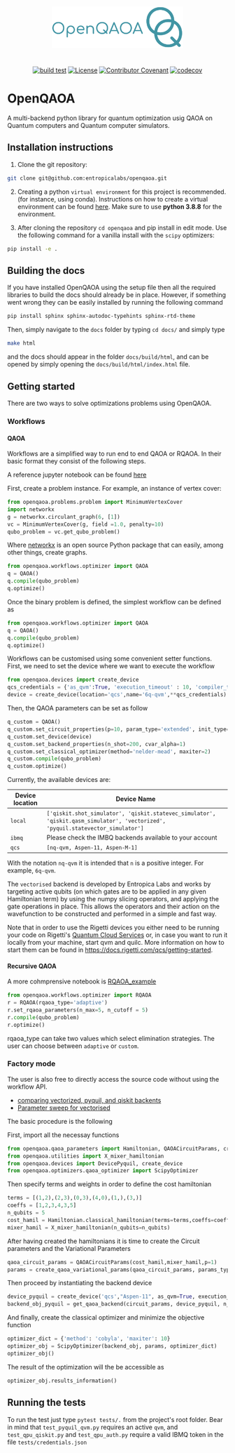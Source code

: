  <div align="center">

  <!-- OpenQAOA logo -->
  <a href="https://github.com/entropicalabs/openqaoa"><img src=".github/images/openqaoa_logo.png?raw=true" alt="OpenQAOA logo" width="300"/></a>

#

  [![build test](https://github.com/entropicalabs/openqaoa/actions/workflows/test.yml/badge.svg)](https://github.com/entropicalabs/openqaoa/actions/workflows/test.yml)<!-- Tests (GitHub actions) -->
   [![License](https://img.shields.io/badge/%F0%9F%AA%AA%20license-Apache%20License%202.0-lightgrey)](LICENSE.md)<!-- License -->
 [![Contributor Covenant](https://img.shields.io/badge/Contributor%20Covenant-2.1-4baaaa.svg)](CODE_OF_CONDUCT.md)<!-- Covenant Code of conduct -->
 [![codecov](https://codecov.io/gh/entropicalabs/openqaoa/branch/dev/graph/badge.svg?token=ZXD77KM5OR)](https://codecov.io/gh/entropicalabs/openqaoa) <!-- Code coverage -->
</div>

# OpenQAOA

A multi-backend python library for quantum optimization usig QAOA on Quantum computers and Quantum computer simulators.

## Installation instructions

1. Clone the git repository:

```bash
git clone git@github.com:entropicalabs/openqaoa.git
```

2. Creating a python `virtual environment` for this project is recommended. (for instance, using conda). Instructions on how to create a virtual environment can be found [here](https://conda.io/projects/conda/en/latest/user-guide/tasks/manage-environments.html#creating-an-environment-with-commands). Make sure to use **python 3.8.8** for the environment.

3. After cloning the repository `cd openqaoa` and pip install in edit mode. Use the following command for a vanilla install with the `scipy` optimizers:

```bash
pip install -e .
```

## Building the docs

If you have installed OpenQAOA using the setup file then all the required libraries to build the docs should already be in place. However, if something went wrong they can be easily installed by running the following command

```bash
pip install sphinx sphinx-autodoc-typehints sphinx-rtd-theme
```

Then, simply navigate to the `docs` folder by typing `cd docs/` and simply type

```bash
make html
```

and the docs should appear in the folder `docs/build/html`, and can be opened by simply opening the `docs/build/html/index.html` file.

## Getting started

There are two ways to solve optimizations problems using OpenQAOA.

### Workflows

#### QAOA

Workflows are a simplified way to run end to end QAOA or RQAOA. In their basic format they consist of the following steps.

A reference jupyter notebook can be found [here](examples/Workflows_example.ipynb)

First, create a problem instance. For example, an instance of vertex cover:

```python
from openqaoa.problems.problem import MinimumVertexCover
import networkx
g = networkx.circulant_graph(6, [1])
vc = MinimumVertexCover(g, field =1.0, penalty=10)
qubo_problem = vc.get_qubo_problem()
```

Where [networkx](https://networkx.org/) is an open source Python package that can easily, among other things, create graphs.

```python
from openqaoa.workflows.optimizer import QAOA  
q = QAOA()
q.compile(qubo_problem)
q.optimize()
```

Once the binary problem is defined, the simplest workflow can be defined as

```python
from openqaoa.workflows.optimizer import QAOA  
q = QAOA()
q.compile(qubo_problem)
q.optimize() 
```

Workflows can be customised using some convenient setter functions. First, we need to set the device where we want to execute the workflow

```python
from openqaoa.devices import create_device
qcs_credentials = {'as_qvm':True, 'execution_timeout' : 10, 'compiler_timeout':10}
device = create_device(location='qcs',name='6q-qvm',**qcs_credentials)
```

Then, the QAOA parameters can be set as follow

```python
q_custom = QAOA()
q_custom.set_circuit_properties(p=10, param_type='extended', init_type='ramp', mixer_hamiltonian='x')
q_custom.set_device(device)
q_custom.set_backend_properties(n_shot=200, cvar_alpha=1)
q_custom.set_classical_optimizer(method='nelder-mead', maxiter=2)
q_custom.compile(qubo_problem)
q_custom.optimize()
```

Currently, the available devices are:

| Device location  | Device Name |
| ------------- | ------------- |
| `local`  | `['qiskit.shot_simulator', 'qiskit.statevec_simulator', 'qiskit.qasm_simulator', 'vectorized', 'pyquil.statevector_simulator']`  |
| `ibmq`    | Please check the IMBQ backends available to your account |
| `qcs`     | `[nq-qvm, Aspen-11, Aspen-M-1]`

With the notation `nq-qvm` it is intended that `n` is a positive integer. For example, `6q-qvm`.

The `vectorised` backend is developed by Entropica Labs and works by targeting active qubits (on which gates are to be applied in any given Hamiltonian term) by using the numpy slicing operators, and applying the gate operations in place. This allows the operators and their action on the wavefunction to be constructed and performed in a simple and fast way.

Note that in order to use the Rigetti devices you either need to be running your code on Rigetti's [Quantum Cloud Services](https://qcs.rigetti.com/sign-in) or, in case you want to run it locally from your machine, start qvm and quilc. More information on how to start them can be found in https://docs.rigetti.com/qcs/getting-started.

#### Recursive QAOA

A more cohmprensive notebook is [RQAOA_example](examples/RQAOA_example.ipynb)

```python
from openqaoa.workflows.optimizer import RQAOA
r = RQAOA(rqaoa_type='adaptive')
r.set_rqaoa_parameters(n_max=5, n_cutoff = 5)
r.compile(qubo_problem)
r.optimize()
```

rqaoa_type can take two values which select elimination strategies. The user can choose between `adaptive` or `custom`.

### Factory mode

The user is also free to directly access the source code without using the workflow API.

* [comparing vectorized, pyquil, and qiskit backents](examples/test_backends_correctness.ipynb)
* [Parameter sweep for vectorised](examples/openqaoa_example_vectorised.ipynb)

The basic procedure is the following

First, import all the necessay functions

```python
from openqaoa.qaoa_parameters import Hamiltonian, QAOACircuitParams, create_qaoa_variational_params
from openqaoa.utilities import X_mixer_hamiltonian
from openqaoa.devices import DevicePyquil, create_device
from openqaoa.optimizers.qaoa_optimizer import ScipyOptimizer
```

Then specify terms and weights in order to define the cost hamiltonian

```python
terms = [(1,2),(2,3),(0,3),(4,0),(1,),(3,)]
coeffs = [1,2,3,4,3,5]
n_qubits = 5
cost_hamil = Hamiltonian.classical_hamiltonian(terms=terms,coeffs=coeffs,constant=0)
mixer_hamil = X_mixer_hamiltonian(n_qubits=n_qubits)
```

After having created the hamiltonians it is time to create the Circuit parameters and the Variational Parameters

```python
qaoa_circuit_params = QAOACircuitParams(cost_hamil,mixer_hamil,p=1)
params = create_qaoa_variational_params(qaoa_circuit_params, params_type='fourier',init_type='rand',q=1)
```

Then proceed by instantiating the backend device

```python
device_pyquil = create_device('qcs',"Aspen-11", as_qvm=True, execution_timeout = 10, compiler_timeout=10)
backend_obj_pyquil = get_qaoa_backend(circuit_params, device_pyquil, n_shots=1000)
```

And finally, create the classical optimizer and minimize the objective function

```python
optimizer_dict = {'method': 'cobyla', 'maxiter': 10}
optimizer_obj = ScipyOptimizer(backend_obj, params, optimizer_dict)
optimizer_obj()
```

The result of the optimization will the be accessible as

```python
optimizer_obj.results_information()
```

## Running the tests

To run the test just type `pytest tests/.` from the project's root folder. Bear in mind that `test_pyquil_qvm.py` requires an active `qvm`, and `test_qpu_qiskit.py` and `test_qpu_auth.py` require a valid IBMQ token in the file `tests/credentials.json`
